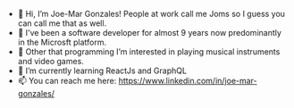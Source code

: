 - 👋 Hi, I’m Joe-Mar Gonzales! People at work call me Joms so I guess you can call me that as well.
- 💼 I've been a software developer for almost 9 years now predominantly in the Microsft platform.
- 👀 Other that programming I’m interested in playing musical instruments and video games.
- 🌱 I’m currently learning ReactJs and GraphQL
- 📫 You can reach me here: https://www.linkedin.com/in/joe-mar-gonzales/

<!---
joemar12/joemar12 is a ✨ special ✨ repository because its `README.md` (this file) appears on your GitHub profile.
You can click the Preview link to take a look at your changes.
--->
